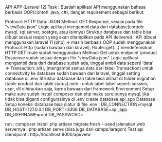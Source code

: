 API-APP (Laravel 12)
Task :
Buatlah aplikasi API menggunakan bahasa berbasis OOP(contoh: java, c#), dengan requirement sebagai berikut:

Protocol: HTTP
Data: JSON
Method: GET
Response, sesuai pada file "viewData.json"
Logic aplikasi mengambil data dari database(contoh: mysql, sql server, postgre, atau lainnya)
Struktur database dan table bisa dibuat sesuai respon yang akan ditampilkan pada API
delivered :
API dibuat menggunakan laravel 11 (php) => masih berbasis OOP
sudah menggunakan Protocol: Http (sudah bawaan dari laravel), Route::get(...) mendefenisikan HTTP GET route
sudah menggunakan Method: Get untuk endpoint /product
Response sudah sesuai dengan file "viewData.json"
Logic aplikasi mengambil data dari database sudah ada, tinggal ambil data seperti 'data' => Transaction::all(), (mengambil semua data dari tabel Transaction)
untuk connectivity ke database sudah bawaan dari laravel, tinggal setting database di .env
Struktur database dan table bisa dilihat di folder migration (table product dan table status)
note :
untuk tabel tabel seperti session, user, dll dihiraukan saja, karna bawaan dari framework
Environment Setup
make sure sudah install composer dan php
make sure punya mysql, jika tidak bisa diganti configurasinya di .env
create database api_app
Database Setup
koneksi database bisa diatur di file .env : DB_CONNECTION=mysql DB_HOST=127.0.0.1 DB_PORT=3306 DB_DATABASE=api_app DB_USERNAME=root DB_PASSWORD=

run :
composer install
php artisan migrate:fresh --seed
jalanakan web servernya : php artisan serve (bisa juga dari xampp/laragon)
Test api diendpoint :
http://localhost:8000/api/view
